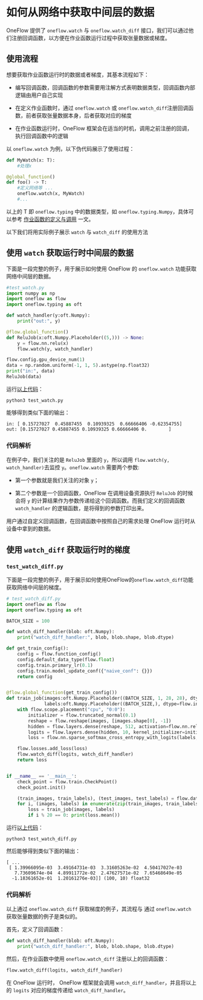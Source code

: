 # 如何从网络中获取中间层的数据

OneFlow 提供了 `oneflow.watch` 与 `oneflow.watch_diff` 接口，我们可以通过他们注册回调函数，以方便在作业函数运行过程中获取张量数据或梯度。

## 使用流程

想要获取作业函数运行时的数据或者梯度，其基本流程如下：

* 编写回调函数，回调函数的参数需要用注解方式表明数据类型，回调函数内部逻辑由用户自己实现

* 在定义作业函数时，通过 `oneflow.watch` 或 `oneflow.watch_diff`注册回调函数，前者获取张量数据本身，后者获取对应的梯度

* 在作业函数运行时，OneFlow 框架会在适当的时机，调用之前注册的回调，执行回调函数中的逻辑

以 `oneflow.watch` 为例，以下伪代码展示了使用过程：

```python
def MyWatch(x: T):
    #处理x

@global_function()
def foo() -> T:
    #定义网络等 ...
    oneflow.watch(x, MyWatch)
    #...
```

以上的 T 即 `oneflow.typing` 中的数据类型，如 `oneflow.typing.Numpy`，具体可以参考 [作业函数的定义与调用](job_function_define_call.md) 一文。

以下我们将用实际例子展示 `watch` 与 `watch_diff` 的使用方法

## 使用 `watch` 获取运行时中间层的数据

下面是一段完整的例子，用于展示如何使用 OneFlow 的 `oneflow.watch` 功能获取网络中间层的数据。
```python
#test_watch.py
import numpy as np
import oneflow as flow
import oneflow.typing as oft

def watch_handler(y:oft.Numpy):
    print("out:", y)

@flow.global_function()
def ReluJob(x:oft.Numpy.Placeholder((5,))) -> None:
    y = flow.nn.relu(x)
    flow.watch(y, watch_handler)

flow.config.gpu_device_num(1)
data = np.random.uniform(-1, 1, 5).astype(np.float32)
print("in:", data)
ReluJob(data)
```

运行[以上代码](../code/extended_topics/test_watch.py)：
```
python3 test_watch.py
```

能够得到类似下面的输出：
```
in: [ 0.15727027  0.45887455  0.10939325  0.66666406 -0.62354755]
out: [0.15727027 0.45887455 0.10939325 0.66666406 0.        ]
```

### 代码解析
在例子中，我们关注的是 `ReluJob` 里面的 `y`，所以调用 `flow.watch(y, watch_handler)`去监控 `y`。`oneflow.watch` 需要两个参数:

* 第一个参数就是我们关注的对象 `y`；

* 第二个参数是一个回调函数，OneFlow 在调用设备资源执行 `ReluJob` 的时候会将 `y` 的计算结果作为参数传递给这个回调函数。而我们定义的回调函数 `watch_handler` 的逻辑函数，是将得到的参数打印出来。

用户通过自定义回调函数，在回调函数中按照自己的需求处理 OneFlow 运行时从设备中拿到的数据。

## 使用 `watch_diff` 获取运行时的梯度
### `test_watch_diff.py`
下面是一段完整的例子，用于展示如何使用OneFlow的`oneflow.watch_diff`功能获取网络中间层的梯度。
```python
# test_watch_diff.py
import oneflow as flow
import oneflow.typing as oft

BATCH_SIZE = 100

def watch_diff_handler(blob: oft.Numpy):
    print("watch_diff_handler:", blob, blob.shape, blob.dtype)

def get_train_config():
    config = flow.function_config()
    config.default_data_type(flow.float)
    config.train.primary_lr(0.1)
    config.train.model_update_conf({"naive_conf": {}})
    return config


@flow.global_function(get_train_config())
def train_job(images:oft.Numpy.Placeholder((BATCH_SIZE, 1, 28, 28), dtype=flow.float),
              labels:oft.Numpy.Placeholder((BATCH_SIZE,), dtype=flow.int32)) -> oft.Numpy:
    with flow.scope.placement("cpu", "0:0"):
        initializer = flow.truncated_normal(0.1)
        reshape = flow.reshape(images, [images.shape[0], -1])
        hidden = flow.layers.dense(reshape, 512, activation=flow.nn.relu, kernel_initializer=initializer, name="hidden")
        logits = flow.layers.dense(hidden, 10, kernel_initializer=initializer, name="output")
        loss = flow.nn.sparse_softmax_cross_entropy_with_logits(labels, logits)

    flow.losses.add_loss(loss)
    flow.watch_diff(logits, watch_diff_handler)
    return loss


if __name__ == '__main__':
    check_point = flow.train.CheckPoint()
    check_point.init()

    (train_images, train_labels), (test_images, test_labels) = flow.data.load_mnist(BATCH_SIZE)
    for i, (images, labels) in enumerate(zip(train_images, train_labels)):
        loss = train_job(images, labels)
        if i % 20 == 0: print(loss.mean())
```

运行[以上代码](../code/extended_topics/test_watch_diff.py)：
```
python3 test_watch_diff.py
```
然后能够得到类似下面的输出：
```
[ ...
 [ 1.39966095e-03  3.49164731e-03  3.31605263e-02  4.50417027e-03
   7.73609674e-04  4.89911772e-02  2.47627571e-02  7.65468649e-05
  -1.18361652e-01  1.20161276e-03]] (100, 10) float32
```
### 代码解析
以上通过 `oneflow.watch_diff` 获取梯度的例子，其流程与 通过 `oneflow.watch` 获取张量数据的例子是类似的。

首先，定义了回调函数：
```python
def watch_diff_handler(blob: oft.Numpy):
    print("watch_diff_handler:", blob, blob.shape, blob.dtype)
```

然后，在作业函数中使用 `oneflow.watch_diff` 注册以上的回调函数：
```python
flow.watch_diff(logits, watch_diff_handler)
```

在 OneFlow 运行时， OneFlow 框架就会调用 `watch_diff_handler`，并且将以上的 `logits` 对应的梯度传递给 `watch_diff_handler`。
